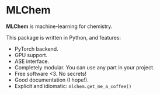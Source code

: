 MLChem
===========

**MLChem** is machine-learning for chemistry.

This package is written in Python, and features:

- PyTorch backend.
- GPU support.
- ASE interface.
- Completely modular. You can use any part in your project.
- Free software <3. No secrets!
- Good documentation (I hope!).
- Explicit and idiomatic: `mlchem.get_me_a_coffee()`
